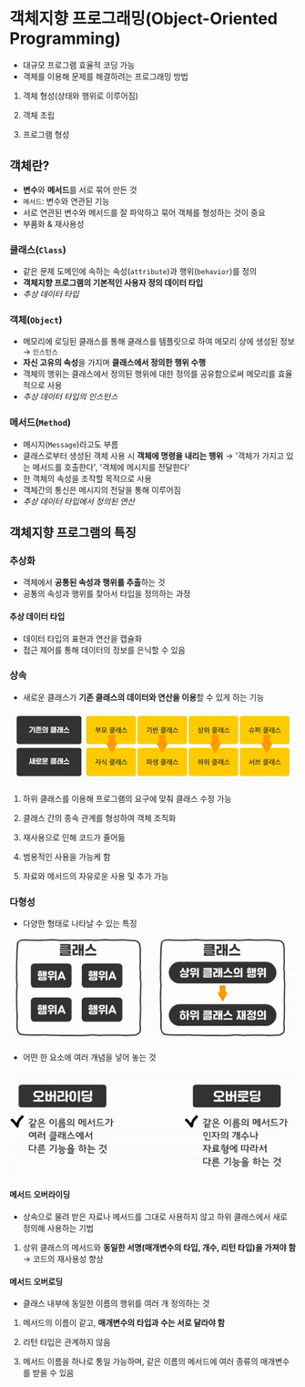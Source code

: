 # 객체지향 프로그래밍(Object-Oriented Programming)

-   대규모 프로그램 효율적 코딩 가능
-   객체를 이용해 문제를 해결하려는 프로그래밍 방법

1.   객체 형성(상태와 행위로 이루어짐)

2.   객체 조립

3.   프로그램 형성



## 객체란?

-   **변수**와 **메서드**를 서로 묶어 만든 것
-   `메서드`: 변수와 연관된 기능
-   서로 연관된 변수와 메서드를 잘 파악하고 묶어 객체를 형성하는 것이 중요
-   부품화 & 재사용성

### 클래스(`Class`)

-   같은 문제 도메인에 속하는 속성(`attribute`)과 행위(`behavior`)를 정의
-   **객체지향 프로그램의 기본적인 사용자 정의 데이터 타입**
-   *추상 데이터 타입*

### 객체(`Object`)

-   메모리에 로딩된 클래스를 통해 클래스를 템플릿으로 하여 메모리 상에 생성된 정보 → `인스턴스`
-   **자신 고유의 속성**을 가지며 **클래스에서 정의한 행위 수행**
-   객체의 행위는 클래스에서 정의된 행위에 대한 정의를 공유함으로써 메모리를 효율적으로 사용
-   *추상 데이터 타입의 인스턴스*

### 메서드(`Method`)

-   메시지(`Message`)라고도 부름
-   클래스로부터 생성된 객체 사용 시 **객체에 명령을 내리는 행위** → '객체가 가지고 있는 메서드를 호출한다', '객체에 메시지를 전달한다'
-   한 객체의 속성을 조작할 목적으로 사용
-   객체간의 통신은 메시지의 전달을 통해 이루어짐
-   *추상 데이터 타입에서 정의된 연산*



## 객체지향 프로그램의 특징

### 추상화

-   객체에서 **공통된 속성과 행위를 추출**하는 것
-   공통의 속성과 행위를 찾아서 타입을 정의하는 과정

#### 추상 데이터 타입

-   데이터 타입의 표현과 연산을 캡슐화
-   접근 제어를 통해 데이터의 정보를 은닉할 수 있음

### 상속

-   새로운 클래스가 **기존 클래스의 데이터와 연산을 이용**할 수 있게 하는 기능

![image-20220116141345975](oop_01.assets/image-20220116141345975.png)

1.   하위 클래스를 이용해 프로그램의 요구에 맞춰 클래스 수정 가능

2.   클래스 간의 종속 관계를 형성하여 객체 조직화

3.   재사용으로 인해 코드가 줄어듦

4.   범용적인 사용을 가능케 함

5.   자료와 메서드의 자유로운 사용 및 추가 가능

### 다형성

-   다양한 형태로 나타날 수 있는 특징

![image-20220116141546538](oop_01.assets/image-20220116141546538.png)

-   어떤 한 요소에 여러 개념을 넣어 놓는 것

![image-20220116141627557](oop_01.assets/image-20220116141627557.png)

#### 메서드 오버라이딩

-   상속으로 물려 받은 자료나 메서드를 그대로 사용하지 않고 하위 클래스에서 새로 정의해 사용하는 기법 
1. 상위 클래스의 메서드와 **동일한 서명(매개변수의 타입, 개수, 리턴 타입)을 가져야 함** → 코드의 재사용성 향상

#### 메서드 오버로딩

-   클래스 내부에 동일한 이름의 행위를 여러 개 정의하는 것

1.   메서드의 이름이 같고, **매개변수의 타입과 수는 서로 달라야 함**

2.   리턴 타입은 관계하지 않음

3.   메서드 이름을 하나로 통일 가능하며, 같은 이름의 메서드에 여러 종류의 매개변수를 받을 수 있음



